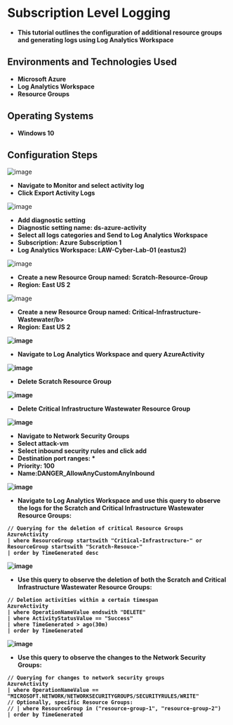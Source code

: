 <h1>Subscription Level Logging</h1>

- <b>This tutorial outlines the configuration of additional resource groups and generating logs using Log Analytics Workspace</b>

<h2>Environments and Technologies Used</h2>

- <b>Microsoft Azure</b> 
- <b>Log Analytics Workspace</b>
- <b>Resource Groups</b>

<h2>Operating Systems</h2>

- <b>Windows 10</b>

<h2>Configuration Steps</h2>

![image](https://github.com/user-attachments/assets/2a125e2f-4cc8-41bd-a6f5-493c487a407c)
- <b>Navigate to Monitor and select activity log</b>
- <b>Click Export Activity Logs</b>

![image](https://github.com/user-attachments/assets/612c552e-c8ae-402d-b5d1-013e87a67ff3)
- <b>Add diagnostic setting</b>
- <b>Diagnostic setting name: ds-azure-activity</b>
- <b>Select all logs categories and Send to Log Analytics Workspace</b>
- <b>Subscription: Azure Subscription 1</b>
- <b>Log Analytics Workspace: LAW-Cyber-Lab-01 (eastus2)</b>

![image](https://github.com/user-attachments/assets/a0e3f95b-c353-4e95-bffe-26335e5dec42)
- <b>Create a new Resource Group named: Scratch-Resource-Group</b>
- <b>Region: East US 2</b>

![image](https://github.com/user-attachments/assets/7674c352-9fd2-4b15-963e-4cdee1386b2f)
- <b>Create a new Resource Group named: Critical-Infrastructure-Wastewater/b>
- <b>Region: East US 2</b>

![image](https://github.com/user-attachments/assets/e5509a7d-7fbb-49ae-a8e9-d5028a59fcb3)
- <b>Navigate to Log Analytics Workspace and query AzureActivity</b>

![image](https://github.com/user-attachments/assets/b29dfdbc-38f4-44c4-980d-00853c84478f)
- <b>Delete Scratch Resource Group</b>

![image](https://github.com/user-attachments/assets/7d7cce32-29af-43cb-acf1-7c4756bbd528)
- <b>Delete Critical Infrastructure Wastewater Resource Group</b>

![image](https://github.com/user-attachments/assets/22f167e4-4f16-4ca8-b960-bc45c1fc995c)
- <b>Navigate to Network Security Groups</b>
- <b>Select attack-vm</b>
- <b>Select inbound security rules and click add</b>
- <b>Destination port ranges: *</b>
- <b>Priority: 100</b>
- <b>Name:DANGER_AllowAnyCustomAnyInbound</b>

![image](https://github.com/user-attachments/assets/170f12fe-3de2-41db-85d0-ab632b15d696)
- <b>Navigate to Log Analytics Workspace and use this query to observe the logs for the Scratch and Critical Infrastructure Wastewater Resource Groups:</b>
``` 
// Querying for the deletion of critical Resource Groups
AzureActivity
| where ResourceGroup startswith "Critical-Infrastructure-" or ResourceGroup startswith "Scratch-Resouce-"
| order by TimeGenerated desc
```

![image](https://github.com/user-attachments/assets/e1848ec1-f2f3-4ec7-93ef-e52e82401e8d)
- <b>Use this query to observe the deletion of both the Scratch and Critical Infrastructure Wastewater Resource Groups:</b>
``` 
// Deletion activities within a certain timespan
AzureActivity
| where OperationNameValue endswith "DELETE"
| where ActivityStatusValue == "Success"
| where TimeGenerated > ago(30m)
| order by TimeGenerated
```

![image](https://github.com/user-attachments/assets/46b6d957-d0a4-457e-8674-6819b857f177)
- <b> Use this query to observe the changes to the Network Security Groups:</b>
``` 
// Querying for changes to network security groups
AzureActivity
| where OperationNameValue == "MICROSOFT.NETWORK/NETWORKSECURITYGROUPS/SECURITYRULES/WRITE"
// Optionally, specific Resource Groups:
// | where ResourceGroup in ("resource-group-1", "resource-group-2") 
| order by TimeGenerated
```
